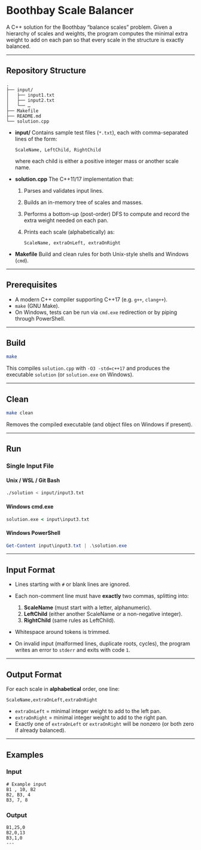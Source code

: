 # Boothbay Scale Balancer

A C++ solution for the Boothbay “balance scales” problem. Given a hierarchy of scales and weights, the program computes the minimal extra weight to add on each pan so that every scale in the structure is exactly balanced.

---

## Repository Structure

```
.
├── input/
│   ├── input1.txt
│   ├── input2.txt
│   └── …  
├── Makefile
├── README.md
└── solution.cpp
```

* **input/**
  Contains sample test files (`*.txt`), each with comma-separated lines of the form:

  ```
  ScaleName, LeftChild, RightChild
  ```

  where each child is either a positive integer mass or another scale name.

* **solution.cpp**
  The C++11/17 implementation that:

  1. Parses and validates input lines.
  2. Builds an in-memory tree of scales and masses.
  3. Performs a bottom-up (post-order) DFS to compute and record the extra weight needed on each pan.
  4. Prints each scale (alphabetically) as:

     ```
     ScaleName, extraOnLeft, extraOnRight
     ```

* **Makefile**
  Build and clean rules for both Unix-style shells and Windows (`cmd`).

---

## Prerequisites

* A modern C++ compiler supporting C++17 (e.g. `g++`, `clang++`).
* `make` (GNU Make).
* On Windows, tests can be run via `cmd.exe` redirection or by piping through PowerShell.

---

## Build

```bash
make
```

This compiles `solution.cpp` with `-O3 -std=c++17` and produces the executable `solution` (or `solution.exe` on Windows).

---

## Clean

```bash
make clean
```

Removes the compiled executable (and object files on Windows if present).

---

## Run

### Single Input File

#### Unix / WSL / Git Bash

```bash
./solution < input/input3.txt
```

#### Windows cmd.exe

```bat
solution.exe < input\input3.txt
```

#### Windows PowerShell

```powershell
Get-Content input\input3.txt | .\solution.exe
```

---

## Input Format

* Lines starting with `#` or blank lines are ignored.
* Each non-comment line must have **exactly** two commas, splitting into:

  1. **ScaleName** (must start with a letter, alphanumeric).
  2. **LeftChild** (either another ScaleName or a non-negative integer).
  3. **RightChild** (same rules as LeftChild).
* Whitespace around tokens is trimmed.
* On invalid input (malformed lines, duplicate roots, cycles), the program writes an error to `stderr` and exits with code `1`.

---

## Output Format

For each scale in **alphabetical** order, one line:

```
ScaleName,extraOnLeft,extraOnRight
```

* `extraOnLeft`  = minimal integer weight to add to the left pan.
* `extraOnRight` = minimal integer weight to add to the right pan.
* Exactly one of `extraOnLeft` or `extraOnRight` will be nonzero (or both zero if already balanced).

---

## Examples

### Input

```
# Example input
B1 , 10, B2 
B2, B3, 4
B3, 7, 8
```

### Output

```
B1,25,0
B2,0,13
B3,1,0
---